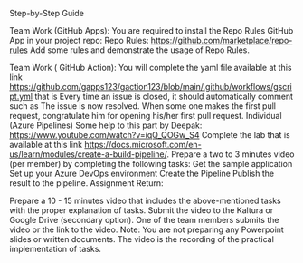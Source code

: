 Step-by-Step Guide

Team Work (GitHub Apps): You are required to install the Repo Rules  GitHub App in your project repo:
Repo Rules: https://github.com/marketplace/repo-rules
Add some rules and demonstrate the usage of Repo Rules.

Team Work ( GitHub Action): You will complete the yaml file available at this link https://github.com/gapps123/gaction123/blob/main/.github/workflows/gscript.yml that is 
Every time an issue is closed, it should automatically comment such as The issue is now resolved. 
When some one makes the first pull request, congratulate him for opening his/her first pull request. 
Individual (Azure Pipelines) Some help to this part by Deepak: https://www.youtube.com/watch?v=iqQ_QOGw_S4
Complete the lab that is available at this link https://docs.microsoft.com/en-us/learn/modules/create-a-build-pipeline/. Prepare a two to 3 minutes video (per member)  by completing the following tasks:
Get the sample application
Set up your Azure DevOps environment
Create the Pipeline
Publish the result to the pipeline. 
Assignment Return: 

Prepare a 10 - 15 minutes video that includes the above-mentioned tasks with the proper explanation of tasks.
Submit the video to the Kaltura or Google Drive (secondary option). One of the team members submits the video or the link to the video.
Note: You are not preparing any Powerpoint slides or written documents. The video is the recording of the practical implementation of tasks.
